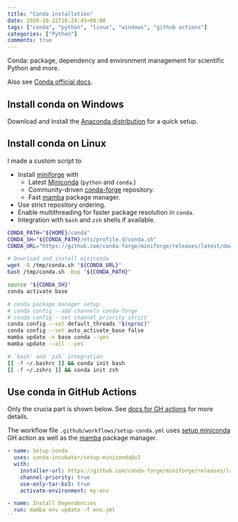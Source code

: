 ```yaml
---
title: "Conda installation"
date: 2020-10-22T16:24:43+08:00
tags: ["conda", "python", "linux", "windows", "github actions"]
categories: ["Python"]
comments: true
---
```


Conda: package, dependency and environment management for scientific Python and more.

Also see [Conda official docs](https://docs.conda.io/en/latest/).

<!--more-->

## Install conda on Windows

Download and install the [Anaconda distribution](https://www.anaconda.com/products/individual) for a quick setup.

## Install conda on Linux

I made a custom script to

- Install [miniforge](https://github.com/conda-forge/miniforge) with
  - Latest [Miniconda](https://docs.conda.io/en/latest/miniconda.html) (`python` and `conda`.)
  - Community-driven [conda-forge](https://conda-forge.org/) repository.
  - Fast [mamba](https://github.com/mamba-org/mamba) package manager.
- Use strict repository ordering.
- Enable multithreading for faster package resolution in `conda`.
- Integration with `bash` and `zsh` shells if available.

```bash
CONDA_PATH="${HOME}/conda"
CONDA_SH="${CONDA_PATH}/etc/profile.d/conda.sh"
CONDA_URL="https://github.com/conda-forge/miniforge/releases/latest/download/Mambaforge-Linux-x86_64.sh"

# Download and install miniconda
wget -O /tmp/conda.sh "${CONDA_URL}"
bash /tmp/conda.sh -bup "${CONDA_PATH}"

source "${CONDA_SH}"
conda activate base

# conda package manager setup
# conda config --add channels conda-forge
# conda config --set channel_priority strict
conda config --set default_threads "$(nproc)"
conda config --set auto_activate_base false
mamba update -n base conda --yes
mamba update --all --yes

# `bash` and `zsh` integration
[[ -f ~/.bashrc ]] && conda init bash
[[ -f ~/.zshrc ]] && conda init zsh
```

## Use conda in GitHub Actions

Only the crucia part is shown below. See [docs for GH actions](https://docs.github.com/en/actions) for more details.

The workflow file `.github/workflows/setup-conda.yml` uses [setup miniconda](https://github.com/conda-incubator/setup-miniconda) GH action as well as the [mamba](https://github.com/mamba-org/mamba) package manager.

```yml
- name: Setup conda
  uses: conda-incubator/setup-miniconda@v2
  with:
    installer-url: https://github.com/conda-forge/miniforge/releases/latest/download/Mambaforge-Linux-x86_64.sh
    channel-priority: true
    use-only-tar-bz2: true
    activate-environment: my-env

- name: Install Dependencies
  run: mamba env update -f env.yml
``
